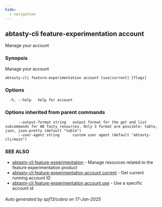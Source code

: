 ```yaml
---
hide:
  - navigation
---
```

## abtasty-cli feature-experimentation account

Manage your account

### Synopsis

Manage your account

```
abtasty-cli feature-experimentation account [use|current] [flags]
```

### Options

```
  -h, --help   help for account
```

### Options inherited from parent commands

```
      --output-format string   output format for the get and list subcommands for AB Tasty resources. Only 3 format are possible: table, json, json-pretty (default "table")
      --user-agent string      custom user agent (default "abtasty-cli/main")
```

### SEE ALSO

* [abtasty-cli feature-experimentation](abtasty-cli_feature-experimentation.md)	 - Manage resources related to the feature experimentation product
* [abtasty-cli feature-experimentation account current](abtasty-cli_feature-experimentation_account_current.md)	 - Get current running account ID
* [abtasty-cli feature-experimentation account use](abtasty-cli_feature-experimentation_account_use.md)	 - Use a specific account id

###### Auto generated by spf13/cobra on 17-Jan-2025
